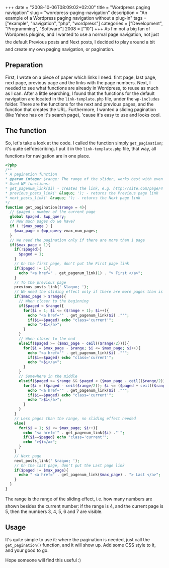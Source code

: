 +++
date = "2008-10-06T08:09:02+02:00"
title = "Wordpress paging navigation"
slug = "wordpress-paging-navigation"
description = "An example of a Wordpress paging navigation without a plug-in"
tags = ["example", "navigation", "php", "wordpress"]
categories = ["Development", "Programming", "Software"]
2008 = ["10"]
+++
As I'm not a big fan of Wordpress plug&#151;ins, and I wanted to use a normal page navigation, not just the default &#147;Previous posts&#148; and &#147;Next posts&#148;, I decided to play around a bit and create my own paging navigation, or pagination.

<h2>Preparation</h2>

First, I wrote on a piece of paper which links I need: first page, last page, next page, previous page and the links with the page numbers. Next, I needed to see what functions are already in Wordpress, to reuse as much as I can. After a little searching, I found that the functions for the default navigation are located in the <code>link-template.php</code> file, under the <code>wp-includes</code> folder. There are the functions for the next and previous pages, and the function that creates the URL. Furthermore, I wanted a sliding pagination (like Yahoo has on it's search page), 'cause it's easy to use and looks cool.

<h2>The function</h2>

So, let's take a look at the code. I called the function simply <code>get_pagination</code>; it's quite self&#151;describing. I put it in the <code>link-template.php</code> file, that way, all functions for navigation are in one place.

``` php
<?php
/**
* A pagination function
* @param integer $range: The range of the slider, works best with even numbers
* Used WP functions:
* get_pagenum_link($i) - creates the link, e.g. http://site.com/page/4
* previous_posts_link(' &laquo; '); - returns the Previous page link
* next_posts_link(' &raquo; '); - returns the Next page link
*/
function get_pagination($range = 4){
  // $paged - number of the current page
  global $paged, $wp_query;
  // How much pages do we have?
  if ( !$max_page ) {
    $max_page = $wp_query->max_num_pages;
  }
  // We need the pagination only if there are more than 1 page
  if($max_page > 1){
    if(!$paged){
      $paged = 1;
    }
    // On the first page, don't put the First page link
    if($paged != 1){
      echo "<a href=" . get_pagenum_link(1) . "> First </a>";
    }
    // To the previous page
    previous_posts_link(' &laquo; ');
    // We need the sliding effect only if there are more pages than is the sliding range
    if($max_page > $range){
      // When closer to the beginning
      if($paged < $range){
        for($i = 1; $i <= ($range + 1); $i++){
          echo "<a href='" . get_pagenum_link($i) ."'";
          if($i==$paged) echo "class='current'";
          echo ">$i</a>";
        }
      }
      // When closer to the end
      elseif($paged >= ($max_page - ceil(($range/2)))){
        for($i = $max_page - $range; $i <= $max_page; $i++){
          echo "<a href='" . get_pagenum_link($i) ."'";
          if($i==$paged) echo "class='current'";
          echo ">$i</a>";
        }
      }
      // Somewhere in the middle
      elseif($paged >= $range && $paged < ($max_page - ceil(($range/2)))){
        for($i = ($paged - ceil($range/2)); $i <= ($paged + ceil(($range/2))); $i++){
          echo "<a href='" . get_pagenum_link($i) ."'";
          if($i==$paged) echo "class='current'";
          echo ">$i</a>";
        }
      }
    }
    // Less pages than the range, no sliding effect needed
    else{
      for($i = 1; $i <= $max_page; $i++){
        echo "<a href='" . get_pagenum_link($i) ."'";
        if($i==$paged) echo "class='current'";
        echo ">$i</a>";
      }
    }
    // Next page
    next_posts_link(' &raquo; ');
    // On the last page, don't put the Last page link
    if($paged != $max_page){
      echo " <a href=" . get_pagenum_link($max_page) . "> Last </a>";
    }
  }
}
```

The &#147;range&#148; is the range of the sliding effect, i.e. how many numbers are shown besides the current number: if the range is 4, and the current page is 5, then the numbers 3, 4, 5, 6 and 7 are visible.

<h2>Usage</h2>

It's quite simple to use it: where the pagination is needed, just call the <code>get_pagination()</code> function, and it will show up. Add some CSS style to it, and your good to go.

Hope someone will find this useful :)
